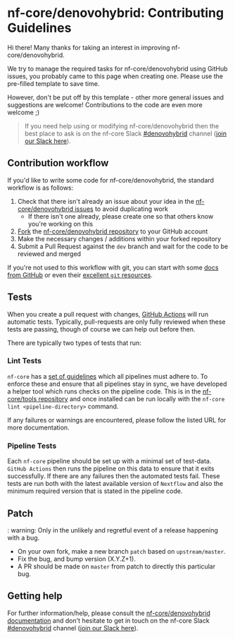 # nf-core/denovohybrid: Contributing Guidelines

Hi there!
Many thanks for taking an interest in improving nf-core/denovohybrid.

We try to manage the required tasks for nf-core/denovohybrid using GitHub issues, you probably came to this page when creating one.
Please use the pre-filled template to save time.

However, don't be put off by this template - other more general issues and suggestions are welcome!
Contributions to the code are even more welcome ;)

> If you need help using or modifying nf-core/denovohybrid then the best place to ask is on the nf-core Slack [#denovohybrid](https://nfcore.slack.com/channels/denovohybrid) channel ([join our Slack here](https://nf-co.re/join/slack)).

## Contribution workflow

If you'd like to write some code for nf-core/denovohybrid, the standard workflow is as follows:

1. Check that there isn't already an issue about your idea in the [nf-core/denovohybrid issues](https://github.com/nf-core/denovohybrid/issues) to avoid duplicating work
    * If there isn't one already, please create one so that others know you're working on this
2. [Fork](https://help.github.com/en/github/getting-started-with-github/fork-a-repo) the [nf-core/denovohybrid repository](https://github.com/nf-core/denovohybrid) to your GitHub account
3. Make the necessary changes / additions within your forked repository
4. Submit a Pull Request against the `dev` branch and wait for the code to be reviewed and merged

If you're not used to this workflow with git, you can start with some [docs from GitHub](https://help.github.com/en/github/collaborating-with-issues-and-pull-requests) or even their [excellent `git` resources](https://try.github.io/).

## Tests

When you create a pull request with changes, [GitHub Actions](https://github.com/features/actions) will run automatic tests.
Typically, pull-requests are only fully reviewed when these tests are passing, though of course we can help out before then.

There are typically two types of tests that run:

### Lint Tests

`nf-core` has a [set of guidelines](https://nf-co.re/developers/guidelines) which all pipelines must adhere to.
To enforce these and ensure that all pipelines stay in sync, we have developed a helper tool which runs checks on the pipeline code. This is in the [nf-core/tools repository](https://github.com/nf-core/tools) and once installed can be run locally with the `nf-core lint <pipeline-directory>` command.

If any failures or warnings are encountered, please follow the listed URL for more documentation.

### Pipeline Tests

Each `nf-core` pipeline should be set up with a minimal set of test-data.
`GitHub Actions` then runs the pipeline on this data to ensure that it exits successfully.
If there are any failures then the automated tests fail.
These tests are run both with the latest available version of `Nextflow` and also the minimum required version that is stated in the pipeline code.

## Patch

: warning: Only in the unlikely and regretful event of a release happening with a bug.

* On your own fork, make a new branch `patch` based on `upstream/master`.
* Fix the bug, and bump version (X.Y.Z+1).
* A PR should be made on `master` from patch to directly this particular bug.

## Getting help

For further information/help, please consult the [nf-core/denovohybrid documentation](https://nf-co.re/nf-core/denovohybrid/docs) and don't hesitate to get in touch on the nf-core Slack [#denovohybrid](https://nfcore.slack.com/channels/denovohybrid) channel ([join our Slack here](https://nf-co.re/join/slack)).
